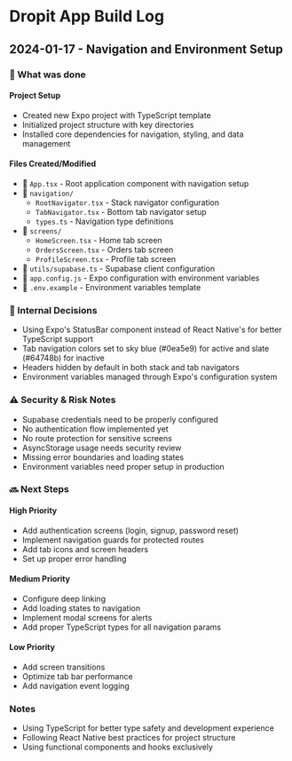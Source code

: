 # Dropit App Build Log

## 2024-01-17 - Navigation and Environment Setup

### 🔧 What was done

#### Project Setup

- Created new Expo project with TypeScript template
- Initialized project structure with key directories
- Installed core dependencies for navigation, styling, and data management

#### Files Created/Modified

- 📂 `App.tsx` - Root application component with navigation setup
- 📂 `navigation/`
  - `RootNavigator.tsx` - Stack navigator configuration
  - `TabNavigator.tsx` - Bottom tab navigator setup
  - `types.ts` - Navigation type definitions
- 📂 `screens/`
  - `HomeScreen.tsx` - Home tab screen
  - `OrdersScreen.tsx` - Orders tab screen
  - `ProfileScreen.tsx` - Profile tab screen
- 📂 `utils/supabase.ts` - Supabase client configuration
- 📂 `app.config.js` - Expo configuration with environment variables
- 📂 `.env.example` - Environment variables template

### 🧠 Internal Decisions

- Using Expo's StatusBar component instead of React Native's for better TypeScript support
- Tab navigation colors set to sky blue (#0ea5e9) for active and slate (#64748b) for inactive
- Headers hidden by default in both stack and tab navigators
- Environment variables managed through Expo's configuration system

### ⚠️ Security & Risk Notes

- Supabase credentials need to be properly configured
- No authentication flow implemented yet
- No route protection for sensitive screens
- AsyncStorage usage needs security review
- Missing error boundaries and loading states
- Environment variables need proper setup in production

### 🔜 Next Steps

#### High Priority

- Add authentication screens (login, signup, password reset)
- Implement navigation guards for protected routes
- Add tab icons and screen headers
- Set up proper error handling

#### Medium Priority

- Configure deep linking
- Add loading states to navigation
- Implement modal screens for alerts
- Add proper TypeScript types for all navigation params

#### Low Priority

- Add screen transitions
- Optimize tab bar performance
- Add navigation event logging

### Notes

- Using TypeScript for better type safety and development experience
- Following React Native best practices for project structure
- Using functional components and hooks exclusively
